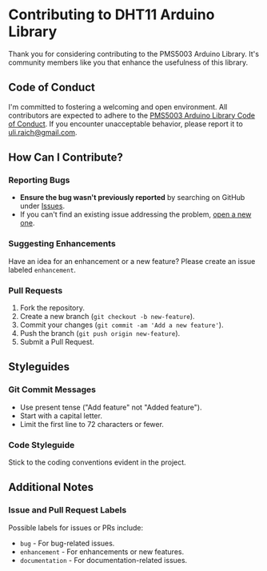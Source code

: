 # Contributing to DHT11 Arduino Library

Thank you for considering contributing to the PMS5003 Arduino Library. It's community members like you that enhance the usefulness of this library.

## Code of Conduct

I'm committed to fostering a welcoming and open environment. All contributors are expected to adhere to the [PMS5003 Arduino Library Code of Conduct](CODE_OF_CONDUCT.md). If you encounter unacceptable behavior, please report it to uli.raich@gmail.com.

## How Can I Contribute?

### Reporting Bugs

- **Ensure the bug wasn't previously reported** by searching on GitHub under [Issues](https://github.com/dhrubasaha08/DHT11/issues).
- If you can't find an existing issue addressing the problem, [open a new one](https://github.com/dhrubasaha08/DHT11/issues/new).

### Suggesting Enhancements

Have an idea for an enhancement or a new feature? Please create an issue labeled `enhancement`.

### Pull Requests

1. Fork the repository.
2. Create a new branch (`git checkout -b new-feature`).
3. Commit your changes (`git commit -am 'Add a new feature'`).
4. Push the branch (`git push origin new-feature`).
5. Submit a Pull Request.

## Styleguides

### Git Commit Messages

- Use present tense ("Add feature" not "Added feature").
- Start with a capital letter.
- Limit the first line to 72 characters or fewer.

### Code Styleguide

Stick to the coding conventions evident in the project.

## Additional Notes

### Issue and Pull Request Labels

Possible labels for issues or PRs include:

- `bug` - For bug-related issues.
- `enhancement` - For enhancements or new features.
- `documentation` - For documentation-related issues.
